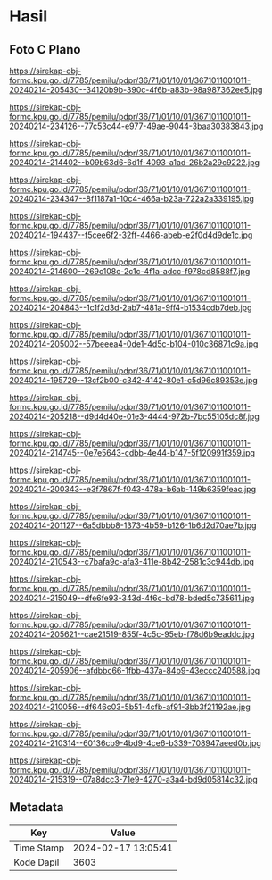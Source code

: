 # Hasil

## Foto C Plano

https://sirekap-obj-formc.kpu.go.id/7785/pemilu/pdpr/36/71/01/10/01/3671011001011-20240214-205430--34120b9b-390c-4f6b-a83b-98a987362ee5.jpg

https://sirekap-obj-formc.kpu.go.id/7785/pemilu/pdpr/36/71/01/10/01/3671011001011-20240214-234126--77c53c44-e977-49ae-9044-3baa30383843.jpg

https://sirekap-obj-formc.kpu.go.id/7785/pemilu/pdpr/36/71/01/10/01/3671011001011-20240214-214402--b09b63d6-6d1f-4093-a1ad-26b2a29c9222.jpg

https://sirekap-obj-formc.kpu.go.id/7785/pemilu/pdpr/36/71/01/10/01/3671011001011-20240214-234347--8f1187a1-10c4-466a-b23a-722a2a339195.jpg

https://sirekap-obj-formc.kpu.go.id/7785/pemilu/pdpr/36/71/01/10/01/3671011001011-20240214-194437--f5cee6f2-32ff-4466-abeb-e2f0d4d9de1c.jpg

https://sirekap-obj-formc.kpu.go.id/7785/pemilu/pdpr/36/71/01/10/01/3671011001011-20240214-214600--269c108c-2c1c-4f1a-adcc-f978cd8588f7.jpg

https://sirekap-obj-formc.kpu.go.id/7785/pemilu/pdpr/36/71/01/10/01/3671011001011-20240214-204843--1c1f2d3d-2ab7-481a-9ff4-b1534cdb7deb.jpg

https://sirekap-obj-formc.kpu.go.id/7785/pemilu/pdpr/36/71/01/10/01/3671011001011-20240214-205002--57beeea4-0de1-4d5c-b104-010c36871c9a.jpg

https://sirekap-obj-formc.kpu.go.id/7785/pemilu/pdpr/36/71/01/10/01/3671011001011-20240214-195729--13cf2b00-c342-4142-80e1-c5d96c89353e.jpg

https://sirekap-obj-formc.kpu.go.id/7785/pemilu/pdpr/36/71/01/10/01/3671011001011-20240214-205218--d9d4d40e-01e3-4444-972b-7bc55105dc8f.jpg

https://sirekap-obj-formc.kpu.go.id/7785/pemilu/pdpr/36/71/01/10/01/3671011001011-20240214-214745--0e7e5643-cdbb-4e44-b147-5f120991f359.jpg

https://sirekap-obj-formc.kpu.go.id/7785/pemilu/pdpr/36/71/01/10/01/3671011001011-20240214-200343--e3f7867f-f043-478a-b6ab-149b6359feac.jpg

https://sirekap-obj-formc.kpu.go.id/7785/pemilu/pdpr/36/71/01/10/01/3671011001011-20240214-201127--6a5dbbb8-1373-4b59-b126-1b6d2d70ae7b.jpg

https://sirekap-obj-formc.kpu.go.id/7785/pemilu/pdpr/36/71/01/10/01/3671011001011-20240214-210543--c7bafa9c-afa3-411e-8b42-2581c3c944db.jpg

https://sirekap-obj-formc.kpu.go.id/7785/pemilu/pdpr/36/71/01/10/01/3671011001011-20240214-215049--dfe6fe93-343d-4f6c-bd78-bded5c735611.jpg

https://sirekap-obj-formc.kpu.go.id/7785/pemilu/pdpr/36/71/01/10/01/3671011001011-20240214-205621--cae21519-855f-4c5c-95eb-f78d6b9eaddc.jpg

https://sirekap-obj-formc.kpu.go.id/7785/pemilu/pdpr/36/71/01/10/01/3671011001011-20240214-205906--afdbbc66-1fbb-437a-84b9-43eccc240588.jpg

https://sirekap-obj-formc.kpu.go.id/7785/pemilu/pdpr/36/71/01/10/01/3671011001011-20240214-210056--df646c03-5b51-4cfb-af91-3bb3f21192ae.jpg

https://sirekap-obj-formc.kpu.go.id/7785/pemilu/pdpr/36/71/01/10/01/3671011001011-20240214-210314--60136cb9-4bd9-4ce6-b339-708947aeed0b.jpg

https://sirekap-obj-formc.kpu.go.id/7785/pemilu/pdpr/36/71/01/10/01/3671011001011-20240214-215319--07a8dcc3-71e9-4270-a3a4-bd9d05814c32.jpg


## Metadata

| Key        | Value               |
| ---------- | ------------------- |
| Time Stamp | 2024-02-17 13:05:41 |
| Kode Dapil | 3603                |



